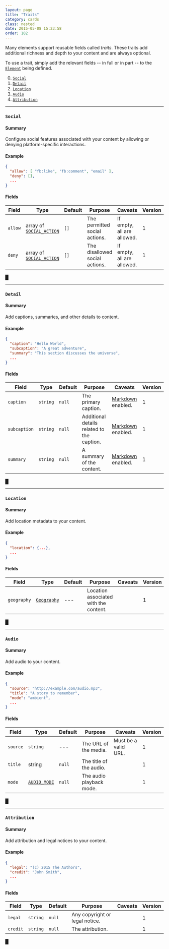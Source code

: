 ```yaml
---
layout: page
title: "Traits"
category: cards
class: nested
date: 2015-05-08 15:23:58
order: 102
---
```


Many elements support reusable fields called _traits_. These traits add additional richness and depth to your content and are always optional.

To use a trait, simply add the relevant fields -- in full or in part -- to the [`Element`][4] being defined.

<a name="toc"></a>

0. [`Social`](#social)
0. [`Detail`](#detail)
0. [`Location`](#location)
0. [`Audio`](#audio)
0. [`Attribution`](#attribution)

---

### <a name="social"></a> `Social`

#### Summary

Configure social features associated with your content by allowing or denying platform-specific interactions.

#### Example

````json
{
  "allow": [ "fb:like", "fb:comment", "email" ],
  "deny": [],
  ...
}
````

#### Fields

| Field | Type | Default | Purpose | Caveats | Version |
| ----- | ---- | ------- | ------- | ------- | ------- |
| `allow` | array of [`SOCIAL_ACTION`][2] | `[]` | The permitted social actions. | If empty, all are allowed. | 1 |
| `deny` | array of [`SOCIAL_ACTION`][2] | `[]`  | The disallowed social actions. | If empty, all are allowed. | 1 |

[&block;](#toc)

---

### <a name="detail"></a> `Detail`

#### Summary

Add captions, summaries, and other details to content.

#### Example

````json
{
  "caption": "Hello World",
  "subcaption": "A great adventure",
  "summary": "This section discusses the universe",
  ...
}
````

#### Fields

| Field | Type | Default | Purpose | Caveats | Version |
| ----- | ---- | ------- | ------- | ------- | ------- |
| `caption` | `string` | `null` | The primary caption. | [Markdown][5] enabled. | 1 |
| `subcaption` | `string` | `null` | Additional details related to the caption. | [Markdown][5] enabled. | 1 |
| `summary` | `string` | `null` | A summary of the content. | [Markdown][5] enabled. | 1 |

[&block;](#toc)

---

### <a name="location"></a> `Location`

#### Summary

Add location metadata to your content.

#### Example

````json
{
  "location": {...},
  ...
}
````

#### Fields

| Field | Type | Default | Purpose | Caveats | Version |
| ----- | ---- | ------- | ------- | ------- | ------- |
| `geography` | [`Geography`][1] | --- | Location associated with the content. || 1 |

[&block;](#toc)

---

### <a name="audio"></a> `Audio`

#### Summary

Add audio to your content.

#### Example

````json
{
  "source": "http://example.com/audio.mp3",
  "title": "A story to remember",
  "mode": "ambient",
  ...
}
````

#### Fields

| Field | Type | Default | Purpose | Caveats | Version |
| ----- | ---- | ------- | ------- | ------- | ------- |
| `source` | `string` | --- | The URL of the media. | Must be a valid URL. | 1 |
| `title` | string | `null` | The title of the audio. || 1 |
| `mode` | [`AUDIO_MODE`][3] | `null` | The audio playback mode. || 1 |

[&block;](#toc)

---

### <a name="attribution"></a> `Attribution`

#### Summary

Add attribution and legal notices to your content.

#### Example

````json
{
  "legal": "(c) 2015 The Authors",
  "credit": "John Smith",
  ...
}
````

#### Fields

| Field | Type | Default | Purpose | Caveats | Version |
| ----- | ---- | ------- | ------- | ------- | ------- |
| `legal` | `string` | `null` | Any copyright or legal notice. || 1 |
| `credit` | `string` | `null` | The attribution. || 1 |

[&block;](#toc)

[1]: /cards/geography.html
[2]: /cards/values.html#social_action
[3]: /cards/values.html#audio_mode
[4]: /cards/elements.html
[5]: /markdown
